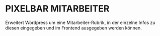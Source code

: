PIXELBAR MITARBEITER
===================

Erweitert Wordpress um eine Mitarbeiter-Rubrik, in der einzelne Infos zu diesen eingegeben und im Frontend ausgegeben werden können.